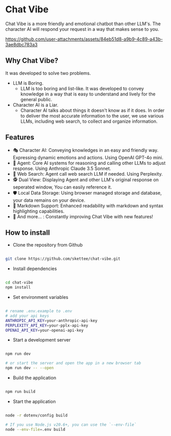 # Chat Vibe

Chat Vibe is a more friendly and emotional chatbot than other LLM's.  The character AI will respond your request in a way that makes sense to you.

https://github.com/user-attachments/assets/84eb51d8-a9b9-4c89-a43b-3ae8dbc783a3

## Why Chat Vibe?

It was developed to solve two problems.

- LLM is Boring.
  - LLM is too boring and list-like. It was developed to convey knowledge in a way that is easy to understand and lively for the general public.
- Character AI is a Liar.
  - Character AI talks about things it doesn't know as if it does. In order to deliver the most accurate information to the user, we use various LLMs, including web search, to collect and organize information.

## Features

- 🎭 Character AI: Conveying knowledges in an easy and friendly way. Expressing dynamic emotions and actions. Using OpenAI GPT-4o mini.
- 🦸 Agent: Core AI systems for reasoning and calling other LLMs to adjust response. Using Anthropic Claude 3.5 Sonnet.
- 🔎 Web Search: Agent call web search LLM if needed. Using Perplexity.
- 🕵️ Dual View: Displaying Agent and other LLM's original response on seperated window, You can easily reference it.
- 🛡️ Local Data Storage: Using browser managed storage and database, your data remains on your device.
- 📜 Markdown Support: Enhanced readability with markdown and syntax highlighting capabilities.
- 🌟 And more... : Constantly improving Chat Vibe with new features!

## How to install

- Clone the repository from Github
```bash

git clone https://github.com/skettee/chat-vibe.git 

```

- Install dependencies
```bash

cd chat-vibe
npm install

```

- Set environment variables
```bash

# rename .env.example to .env
# add your api keys
ANTHROPIC_API_KEY=your-anthropic-api-key
PERPLEXITY_API_KEY=your-pplx-api-key
OPENAI_API_KEY=your-openai-api-key

```

- Start a development server
```bash

npm run dev

# or start the server and open the app in a new browser tab
npm run dev -- --open

```

- Build the application
```bash

npm run build

```

- Start the application
```bash

node -r dotenv/config build

# If you use Node.js v20.6+, you can use the `--env-file`
node --env-file=.env build

```
